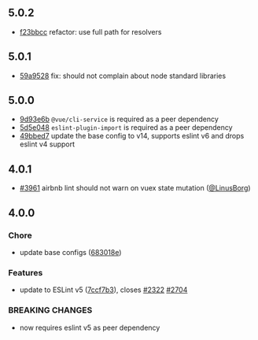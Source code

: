 ## 5.0.2

- [f23bbcc](https://github.com/vuejs/eslint-config-airbnb/commit/f23bbcc) refactor: use full path for resolvers

## 5.0.1

- [59a9528](https://github.com/vuejs/eslint-config-airbnb/commit/59a9528) fix: should not complain about node standard libraries

## 5.0.0

- [9d93e6b](https://github.com/vuejs/eslint-config-airbnb/commit/9d93e6b) `@vue/cli-service` is required as a peer dependency
- [5d5e048](https://github.com/vuejs/eslint-config-airbnb/commit/5d5e048) `eslint-plugin-import` is required as a peer dependency
- [49bbed7](https://github.com/vuejs/eslint-config-airbnb/commit/49bbed7) update the base config to v14, supports eslint v6 and drops eslint v4 support

## 4.0.1

* [#3961](https://github.com/vuejs/vue-cli/pull/3961) airbnb lint should not warn on vuex state mutation ([@LinusBorg](https://github.com/LinusBorg))

## 4.0.0

### Chore

* update base configs ([683018e](https://github.com/vuejs/vue-cli/commit/683018e))

### Features

* update to ESLint v5 ([7ccf7b3](https://github.com/vuejs/vue-cli/commit/7ccf7b3)), closes [#2322](https://github.com/vuejs/vue-cli/issues/2322) [#2704](https://github.com/vuejs/vue-cli/issues/2704)

### BREAKING CHANGES

* now requires eslint v5 as peer dependency
